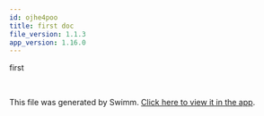 ```yaml
---
id: ojhe4poo
title: first doc
file_version: 1.1.3
app_version: 1.16.0
---
```


first

<br/>

This file was generated by Swimm. [Click here to view it in the app](https://swimm-web-app.web.app/repos/Z2l0aHViJTNBJTNBZWNvbW0lM0ElM0Ftb3NoaWtzd2ltbQ==/docs/ojhe4poo).
